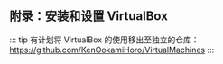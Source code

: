 ## 附录：安装和设置 VirtualBox

::: tip
有计划将 VirtualBox 的使用移出至独立的仓库：
https://github.com/KenOokamiHoro/VirtualMachines
:::
